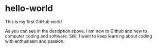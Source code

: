 # hello-world
This is my first GitHub work!

As you can see in the desciption above, I am new to Github and new to computer coding and software. Still, I want to keep learning about coding with enthusiasm and passion.
